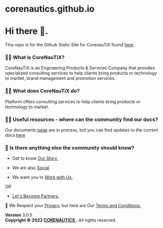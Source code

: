 # corenautics.github.io
# Hi there 👋.

This repo is for the Github Static Site for CorenauTiX found [here](https://corenautics.github.io)

###  🙋‍♀️ **What is CoreNauTiX**?
CoreNauTiX is an Engineering Products & Services Company that provides specialized consulting services to help clients bring products or technology to market, brand management and promotion services.

### 🙋‍♀️ **What does CoreNauTiX do?**
Platform offers consulting services to help clients bring products or technology to market.


### 👩‍💻 **Useful resources - where can the community find our docs?** 

Our documents [page](docs.corenautics.com) are in process, but you can find updates to the current docs [here](https://github.com/corenautics/docs)

### 🙋‍ **Is there anything else the community should know?**

-  Get to know  <a href="https://github.com/corenautics/about.html"> Our Story.</a>

-  We are also <a href="https://corenautics.github.io/socials.html">Social</a> 

-  We want you to <a href="https://corenautics.github.io/careers.html">Work with Us.</a>

OR 

- <a href="https://corenautics.github.io/partners.html">Let's Become Partners.</a>


🧙 We Respect your <a href="https://corenautics.github.io/privacy">Privacy</a>, but here are Our <a href="https://corenautics.github.io/termsandconditions">Terms and Conditions.</a>

<footer class="main-footer">
    <div class="float-right d-none d-sm-block">
      <b>Version</b> 3.0.5
    </div>
    <strong>Copyright &copy; 2022 <a href="https://corenautics.github.io">CORENAUTICS </a>.</strong> All rights
    reserved.
  
  </footer>
<!--

-->
